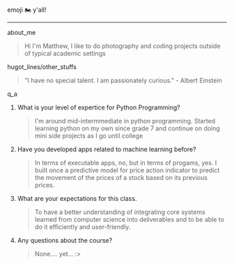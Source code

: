 emoji 🏍 y'all!
***
about_me
>  Hi I'm Matthew, I like to do photography and coding projects outside of typical academic settings

hugot_lines/other_stuffs
>  "I have no special talent. I am passionately curious." - Albert Einstein

q_a
1. What is your level of expertice for Python Programming?
    > I'm around mid-intermmediate in python programming. Started learning python on my own since grade 7 and continue on doing mini side projects as I go until college
2. Have you developed apps related to machine learning before?
    > In terms of executable apps, no, but in terms of progams, yes. I built once a predictive model for price action indicator to predict the movement of the prices of a stock based on its previous prices.
3. What are your expectations for this class.
   > To have a better understanding of integrating core systems learned from computer science into deliverables and to be able to do it efficiently and user-friendly.
4. Any questions about the course?
   > None.... yet... :>
